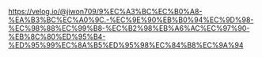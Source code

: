 https://velog.io/@jiwon709/9%EC%A3%BC%EC%B0%A8-%EA%B3%BC%EC%A0%9C.-%EC%9E%90%EB%B0%94%EC%9D%98-%EC%98%88%EC%99%B8-%EC%B2%98%EB%A6%AC%EC%97%90-%EB%8C%80%ED%95%B4-%ED%95%99%EC%8A%B5%ED%95%98%EC%84%B8%EC%9A%94
